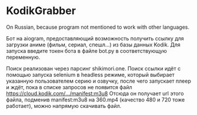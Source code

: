 # KodikGrabber
On Russian, because program not mentioned to work with other languages.

Бот на aiogram, предоставляющий возможность получить ссылку для загрузки аниме (фильм, сериал, спешл...) из базы данных Kodik.
Для запуска введите токен бота в файле bot.py в соответствующую переменную.

Поиск реализован через парсинг shikimori.one.
Поиск ссылки идёт с помощью запуска selenium в headless режиме, 
который выбирает указанную пользователем серию и озвучку, после чего запускает плеер и ждёт, пока в списке запросов не появится файл https://cloud.kodik.com/.../manifest:m3u8
Отсюда он получает url этого файла, подменив manifest:m3u8 на 360.mp4 (качество 480 и 720 тоже работает), можно напрямую скачивать файл.
